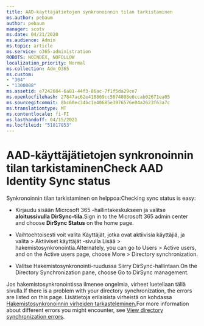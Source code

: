 ```yaml
---
title: AAD-käyttäjätietojen synkronoinnin tilan tarkistaminen
ms.author: pebaum
author: pebaum
manager: scotv
ms.date: 04/21/2020
ms.audience: Admin
ms.topic: article
ms.service: o365-administration
ROBOTS: NOINDEX, NOFOLLOW
localization_priority: Normal
ms.collection: Adm_O365
ms.custom:
- "304"
- "1300008"
ms.assetid: e7242604-6a81-44f3-86ac-7f1f5da29ce7
ms.openlocfilehash: 27847ac62e418869cc5074808e6ccab02671ea05
ms.sourcegitcommit: 8bc60ec34bc1e40685e3976576e04a2623f63a7c
ms.translationtype: MT
ms.contentlocale: fi-FI
ms.lasthandoff: 04/15/2021
ms.locfileid: "51817853"
---
```

# <a name="check-aad-identity-sync-status"></a><span data-ttu-id="c1e43-102">AAD-käyttäjätietojen synkronoinnin tilan tarkistaminen</span><span class="sxs-lookup"><span data-stu-id="c1e43-102">Check AAD Identity Sync status</span></span>

<span data-ttu-id="c1e43-103">Synkronoinnin tilan tarkistaminen on helppoa:</span><span class="sxs-lookup"><span data-stu-id="c1e43-103">Checking sync status is easy:</span></span>
  
- <span data-ttu-id="c1e43-104">Kirjaudu sisään Microsoft 365 -hallintakeskukseen ja valitse **aloitussivulla DirSync-tila.**</span><span class="sxs-lookup"><span data-stu-id="c1e43-104">Sign in to the Microsoft 365 admin center and choose **DirSync Status** on the home page.</span></span>

- <span data-ttu-id="c1e43-105">Vaihtoehtoisesti voit valita Käyttäjät, jotka ovat aktiivisia käyttäjiä, ja valita \> Aktiiviset käyttäjät -sivulla Lisää \> hakemistosynkronointia.</span><span class="sxs-lookup"><span data-stu-id="c1e43-105">Alternately, you can go to Users \> Active users, and on the Active users page, choose More \> Directory synchronization.</span></span>

- <span data-ttu-id="c1e43-106">Valitse Hakemistosynkronointi-ruudussa Siirry DirSync-hallintaan.</span><span class="sxs-lookup"><span data-stu-id="c1e43-106">On the Directory Synchronization pane, choose Go to DirSync management.</span></span>

<span data-ttu-id="c1e43-107">Jos hakemistosynkronointissa ilmenee ongelmia, virheet luetellaan tällä sivulla.</span><span class="sxs-lookup"><span data-stu-id="c1e43-107">If there is a problem with your directory synchronization, the errors are listed on this page.</span></span> <span data-ttu-id="c1e43-108">Lisätietoja erilaisista virheistä on kohdassa [Hakemistosynkronoinnin virheiden tarkasteleminen.](https://docs.microsoft.com//office365/enterprise/identify-directory-synchronization-errors)</span><span class="sxs-lookup"><span data-stu-id="c1e43-108">For more information about different errors you might encounter, see [View directory synchronization errors](https://docs.microsoft.com//office365/enterprise/identify-directory-synchronization-errors).</span></span>
  